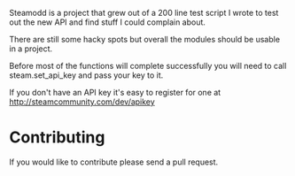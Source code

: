 Steamodd is a project that grew out of a 200 line test script I
wrote to test out the new API and find stuff I could complain about.

There are still some hacky spots but overall the modules should be
usable in a project.

Before most of the functions will complete successfully you will need to
call steam.set_api_key and pass your key to it.

If you don't have an API key it's easy to register for one at
http://steamcommunity.com/dev/apikey

Contributing
================

If you would like to contribute please send a pull request.
